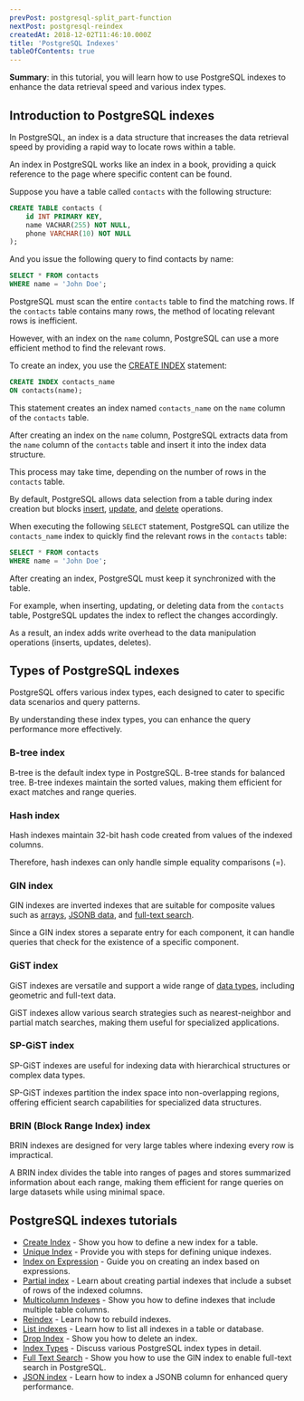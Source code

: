 ```yaml
---
prevPost: postgresql-split_part-function
nextPost: postgresql-reindex
createdAt: 2018-12-02T11:46:10.000Z
title: 'PostgreSQL Indexes'
tableOfContents: true
---
```


**Summary**: in this tutorial, you will learn how to use PostgreSQL indexes to enhance the data retrieval speed and various index types.

## Introduction to PostgreSQL indexes

In PostgreSQL, an index is a data structure that increases the data retrieval speed by providing a rapid way to locate rows within a table.

An index in PostgreSQL works like an index in a book, providing a quick reference to the page where specific content can be found.

Suppose you have a table called `contacts` with the following structure:

```sql
CREATE TABLE contacts (
    id INT PRIMARY KEY,
    name VACHAR(255) NOT NULL,
    phone VARCHAR(10) NOT NULL
);
```

And you issue the following query to find contacts by name:

```sql
SELECT * FROM contacts
WHERE name = 'John Doe';
```

PostgreSQL must scan the entire `contacts` table to find the matching rows. If the `contacts` table contains many rows, the method of locating relevant rows is inefficient.

However, with an index on the `name` column, PostgreSQL can use a more efficient method to find the relevant rows.

To create an index, you use the [CREATE INDEX](/postgresql/postgresql-indexes/postgresql-create-index) statement:

```sql
CREATE INDEX contacts_name
ON contacts(name);
```

This statement creates an index named `contacts_name` on the `name` column of the `contacts` table.

After creating an index on the `name` column, PostgreSQL extracts data from the `name` column of the `contacts` table and insert it into the index data structure.

This process may take time, depending on the number of rows in the `contacts` table.

By default, PostgreSQL allows data selection from a table during index creation but blocks [insert](/postgresql/postgresql-insert), [update](/postgresql/postgresql-tutorial/postgresql-update), and [delete](/postgresql/postgresql-tutorial/postgresql-delete) operations.

When executing the following `SELECT` statement, PostgreSQL can utilize the `contacts_name` index to quickly find the relevant rows in the `contacts` table:

```sql
SELECT * FROM contacts
WHERE name = 'John Doe';
```

After creating an index, PostgreSQL must keep it synchronized with the table.

For example, when inserting, updating, or deleting data from the `contacts` table, PostgreSQL updates the index to reflect the changes accordingly.

As a result, an index adds write overhead to the data manipulation operations (inserts, updates, deletes).

## Types of PostgreSQL indexes

PostgreSQL offers various index types, each designed to cater to specific data scenarios and query patterns.

By understanding these index types, you can enhance the query performance more effectively.

### B-tree index

B-tree is the default index type in PostgreSQL. B-tree stands for balanced tree. B-tree indexes maintain the sorted values, making them efficient for exact matches and range queries.

### Hash index

Hash indexes maintain 32-bit hash code created from values of the indexed columns.

Therefore, hash indexes can only handle simple equality comparisons (=).

### GIN index

GIN indexes are inverted indexes that are suitable for composite values such as [arrays](/postgresql/postgresql-array), [JSONB data](/postgresql/postgresql-indexes/postgresql-json-index), and [full-text search](/postgresql/postgresql-indexes/postgresql-full-text-search).

Since a GIN index stores a separate entry for each component, it can handle queries that check for the existence of a specific component.

### GiST index

GiST indexes are versatile and support a wide range of [data types](/postgresql/postgresql-data-types), including geometric and full-text data.

GiST indexes allow various search strategies such as nearest-neighbor and partial match searches, making them useful for specialized applications.

### SP-GiST index

SP-GiST indexes are useful for indexing data with hierarchical structures or complex data types.

SP-GiST indexes partition the index space into non-overlapping regions, offering efficient search capabilities for specialized data structures.

### BRIN (Block Range Index) index

BRIN indexes are designed for very large tables where indexing every row is impractical.

A BRIN index divides the table into ranges of pages and stores summarized information about each range, making them efficient for range queries on large datasets while using minimal space.

## PostgreSQL indexes tutorials

- [Create Index](/postgresql/postgresql-indexes/postgresql-create-index) - Show you how to define a new index for a table.
- [Unique Index](/postgresql/postgresql-indexes/postgresql-unique-index) - Provide you with steps for defining unique indexes.
- [Index on Expression](/postgresql/postgresql-indexes/postgresql-index-on-expression) - Guide you on creating an index based on expressions.
- [Partial index](/postgresql/postgresql-indexes/postgresql-partial-index) - Learn about creating partial indexes that include a subset of rows of the indexed columns.
- [Multicolumn Indexes](/postgresql/postgresql-indexes/postgresql-multicolumn-indexes) - Show you how to define indexes that include multiple table columns.
- [Reindex](/postgresql/postgresql-indexes/postgresql-reindex) - Learn how to rebuild indexes.
- [List indexes](/postgresql/postgresql-indexes/postgresql-list-indexes) - Learn how to list all indexes in a table or database.
- [Drop Index](/postgresql/postgresql-indexes/postgresql-drop-index) - Show you how to delete an index.
- [Index Types](/postgresql/postgresql-indexes/postgresql-index-types) - Discuss various PostgreSQL index types in detail.
- [Full Text Search](/postgresql/postgresql-indexes/postgresql-full-text-search) - Show you how to use the GIN index to enable full-text search in PostgreSQL.
- [JSON index](/postgresql/postgresql-indexes/postgresql-json-index) - Learn how to index a JSONB column for enhanced query performance.
